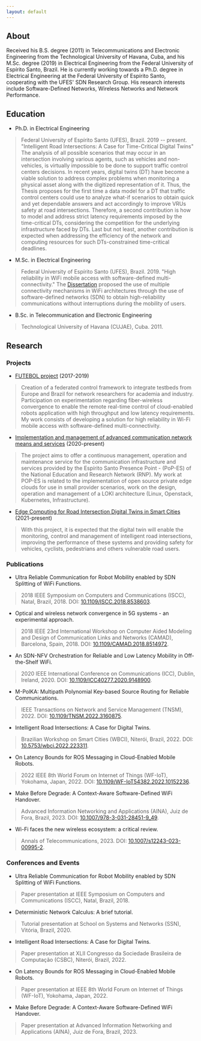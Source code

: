 ```yaml
---
layout: default
---
```


## About

Received his B.S. degree (2011) in Telecommunications and Electronic Engineering from the Technological University of Havana, Cuba, and his M.Sc. degree (2019) in Electrical Engineering from the Federal University of Espírito Santo, Brazil. He is currently working towards a Ph.D. degree in Electrical Engineering at the Federal University of Espírito Santo, cooperating with the UFES' SDN Research Group. His research interests include Software-Defined Networks, Wireless Networks and Network Performance.

## Education

* Ph.D. in Electrical Engineering
> Federal University of Espírito Santo (UFES), Brazil. 2019 -- present.
"Intelligent Road Intersections: A Case for Time-Critical Digital Twins"
The analysis of all possible scenarios that may occur in an intersection involving various agents, such as vehicles and non-vehicles, is virtually impossible to be done to support traffic control centers decisions. In recent years, digital twins (DT) have become a viable solution to address complex problems when monitoring a physical asset along with the digitized representation of it. Thus, the Thesis proposes for the first time a data model for a DT that traffic control centers could use to analyze what-if scenarios to obtain quick and yet dependable answers and act accordingly to improve VRUs safety at road intersections. Therefore, a second contribution is how to model and address strict latency requirements imposed by the time-critical DTs, considering the competition for the underlying infrastructure faced by DTs. Last but not least, another contribution is expected when addressing the efficiency of the network and computing resources for such DTs-constrained time-critical deadlines.

* M.Sc. in Electrical Engineering
> Federal University of Espírito Santo (UFES), Brazil. 2019.
"High reliability in WiFi mobile access with software-defined multi-connectivity."
The [Dissertation](https://ele.ufes.br/pt-br/pos-graduacao/PPGEE/detalhes-da-tese?id=12128) proposed the use of multiple connectivity mechanisms in WiFi architectures through the use of software-defined networks (SDN) to obtain high-reliability communications without interruptions during the mobility of users. 

* B.Sc. in Telecommunication and Electronic Engineering
> Technological University of Havana (CUJAE), Cuba. 2011.

## Research

### Projects

* [FUTEBOL project](http://www.ict-futebol.org.br) (2017-2019)
> Creation of a federated control framework to integrate testbeds from Europe and Brazil for network researchers for academia and industry. Participation on experimentation regarding fiber-wireless convergence to enable the remote real-time control of cloud-enabled robots application with high throughput and low latency requirements. My work consists of developing a solution for high reliability in Wi-Fi mobile access with software-defined multi-connectivity.

* [Implementation and management of advanced communication network means and services](https://pop-es.rnp.br) (2020-present)
> The project aims to offer a continuous management, operation and maintenance service for the communication infrastructure and services provided by the Espírito Santo Presence Point - (PoP-ES) of the National Education and Research Network (RNP). My work at POP-ES is related to the implementation of open source private edge clouds for use in small provider scenarios, work on the design, operation and management of a LOKI architecture (Linux, Openstack, Kubernetes, Infrastructure).

* [Edge Computing for Road Intersection Digital Twins in Smart Cities](https://pop-es.rnp.br) (2021-present)
> With this project, it is expected that the digital twin will enable the monitoring, control and management of intelligent road intersections, improving the performance of these systems and providing safety for vehicles, cyclists, pedestrians and others vulnerable road users.


### Publications

* Ultra Reliable Communication for Robot Mobility enabled by SDN Splitting of WiFi Functions.
> 2018 IEEE Symposium on Computers and Communications (ISCC), Natal, Brazil, 2018. DOI: [10.1109/ISCC.2018.8538603](https://ieeexplore.ieee.org/document/8538603).

* Optical and wireless network convergence in 5G systems - an experimental approach.
> 2018 IEEE 23rd International Workshop on Computer Aided Modeling and Design of Communication Links and Networks (CAMAD), Barcelona, Spain, 2018. DOI: [10.1109/CAMAD.2018.8514972](https://ieeexplore.ieee.org/document/8514972).

* An SDN-NFV Orchestration for Reliable and Low Latency Mobility in Off-the-Shelf WiFi.
> 2020 IEEE International Conference on Communications (ICC), Dublin, Ireland, 2020. DOI: [10.1109/ICC40277.2020.9148900](https://ieeexplore.ieee.org/document/9148900).

* M-PolKA: Multipath Polynomial Key-based Source Routing for Reliable Communications.
> IEEE Transactions on Network and Service Management (TNSM), 2022. DOI: [10.1109/TNSM.2022.3160875](https://ieeexplore.ieee.org/document/9738811).

* Intelligent Road Intersections: A Case for Digital Twins.
> Brazilian Workshop on Smart Cities (WBCI), Niterói, Brazil, 2022. DOI: [10.5753/wbci.2022.223311](https://sol.sbc.org.br/index.php/wbci/article/view/20453).

* On Latency Bounds for ROS Messaging in Cloud-Enabled Mobile Robots.
> 2022 IEEE 8th World Forum on Internet of Things (WF-IoT), Yokohama, Japan, 2022. DOI: [10.1109/WF-IoT54382.2022.10152236](https://ieeexplore.ieee.org/abstract/document/10152236).

* Make Before Degrade: A Context-Aware Software-Defined WiFi Handover.
> Advanced Information Networking and Applications (AINA), Juiz de Fora, Brazil, 2023. DOI: [10.1007/978-3-031-28451-9_49](https://link.springer.com/chapter/10.1007/978-3-031-28451-9_49).

* Wi-Fi faces the new wireless ecosystem: a critical review.
> Annals of Telecommunications, 2023. DOI: [10.1007/s12243-023-00995-2](https://link.springer.com/article/10.1007/s12243-023-00995-2).

### Conferences and Events

* Ultra Reliable Communication for Robot Mobility enabled by SDN Splitting of WiFi Functions.
> Paper presentation at IEEE Symposium on Computers and Communications (ISCC), Natal, Brazil, 2018.

* Deterministic Network Calculus: A brief tutorial.
> Tutorial presentation at School on Systems and Networks (SSN), Vitória, Brazil, 2020.

* Intelligent Road Intersections: A Case for Digital Twins.
> Paper presentation at XLII Congresso da Sociedade Brasileira de Computação (CSBC), Niterói, Brazil, 2022.

* On Latency Bounds for ROS Messaging in Cloud-Enabled Mobile Robots.
> Paper presentation at IEEE 8th World Forum on Internet of Things (WF-IoT), Yokohama, Japan, 2022.

* Make Before Degrade: A Context-Aware Software-Defined WiFi Handover.
> Paper presentation at Advanced Information Networking and Applications (AINA), Juiz de Fora, Brazil, 2023.
